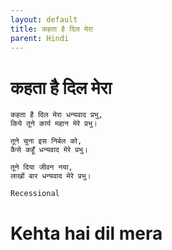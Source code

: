 ```yaml
---
layout: default
title: कहता है दिल मेरा
parent: Hindi
---
```

# कहता है दिल मेरा
```
कहता है दिल मेरा धन्यवाद प्रभु,
किये तूने कार्य महान मेरे प्रभु।

तूने चुना इस निर्बल को,
कैसे कहूँ धन्यवाद मेरे प्रभु।

तूने दिया जीवन नया,
लाखों बार धन्यवाद मेरे प्रभु।
```
`Recessional`

# Kehta hai dil mera